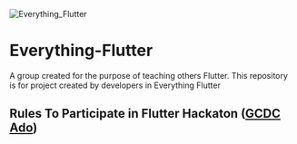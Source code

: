 ![Everything_Flutter](https://lh3.googleusercontent.com/8hCMrm49cs7SJZS1zoy0MAsWxL27Bsb4dwG22VTljHnDc2EPV2zhRH0TyFVE-rqqqviV0KX_pppqNF4sO6kCdNhjROl_H-H7x_yOQc2FMeiiOg7sgNvEi9CKGQ_5krc3aC4ClCmjzUw7BEiZFAWEzXR-yyIpxogIF6E9GEJz_OunESd05AIrV5VA0RJgPdMaLghvgRR8JST2BE-g21u9c1sHK54M-6ubh9wi6_552A2b7My7EXi8uNqINkg1BAnQ0vvSc4CwGR1kvP-6ICXWpF2oIwOLgj2FjzGF6TjeTzhPLoLpWez-1KddJFK8bE4FoxaHsp6imQJY2qaZ1O_GdGHUPNsomXG5RvO0H8p8uLfY_F5GSbc-uxhJj9gIKLHfwg2ZVrtPuyIKdXXD9_Egz43qVK2Fbdg8fljcK4Oj8yQe6blwFiiVqPh09iNdvrgC9N5l0m2nHOxEfQW9OdIuDqlPTIFhdK0IjJKYcMjgVBpFpdl4vAUXz2OhAMUmoyfL0K13GTrEevQYrNJ35_RQuaZnpfnAvQBMRthUwtDgInIwH9eOsRkt3Pvu47n0jdecgSkgt9Bbg-6dYU4w8rGyJfYgMapxS-beNg85bbsdehEPihZZ34NHa-jfQRVeTL6En0S6tWHwj61IqaXWzGw9ZeSnrJOcxCC3Pimh3Ec3BSo2JUZ-3hb9Z_eIKInTzffdHFsLvs0ntYpOcvZJaw=w720-h210-no)
# Everything-Flutter
A group created for the purpose of teaching others Flutter. This repository is for project created by developers in Everything Flutter

## Rules To Participate in Flutter Hackaton ([GCDC Ado](https://twitter.com/gcdcado))
